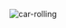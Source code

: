 ![car-rolling](https://github.com/iabdulrehman9/car-rolling/assets/117710668/f0ed9e5a-711c-4aa2-9e73-b33096d5fafd)
